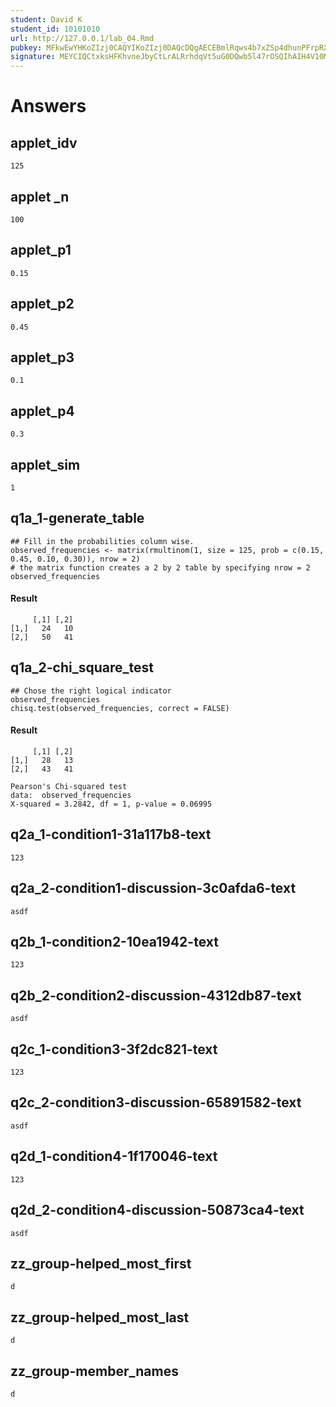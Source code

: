 ```yaml
---
student: David K
student_id: 10101010
url: http://127.0.0.1/lab_04.Rmd
pubkey: MFkwEwYHKoZIzj0CAQYIKoZIzj0DAQcDQgAECEBmlRqws4b7xZSp4dhunPFrpRXbsqF9gPIsihjqOqC3lSpqnvenZmx3WD9A1+uw65vbCYfbyGIav343Y1frVg==
signature: MEYCIQCtxksHFKhvneJbyCtLrALRrhdqVt5uG0DQwb5l47rOSQIhAIH4V10Me3plx7Ubci+ZXLBBHX5cBCtuB1ww69UUOoEe;MEYCIQChEz+v4AqGA4pIssu18YdbqjKvKuC7uH+FMYnzDTA4zAIhAJlR6o7MmWjOKPBaZo7xCyhkGjcpdHdCbO8xOqkey8h9
---
```

# Answers
## applet_idv
```
125
```


## applet  _n
```
100
```


## applet_p1
```
0.15
```


## applet_p2
```
0.45
```


## applet_p3
```
0.1
```


## applet_p4
```
0.3
```


## applet_sim
```
1
```


## q1a_1-generate_table
```
## Fill in the probabilities column wise.
observed_frequencies <- matrix(rmultinom(1, size = 125, prob = c(0.15, 0.45, 0.10, 0.30)), nrow = 2)
# the matrix function creates a 2 by 2 table by specifying nrow = 2
observed_frequencies
```
#### Result



<pre><code>     [,1] [,2]
[1,]   24   10
[2,]   50   41</code></pre>




## q1a_2-chi_square_test
```
## Chose the right logical indicator
observed_frequencies
chisq.test(observed_frequencies, correct = FALSE)
```
#### Result



<pre><code>     [,1] [,2]
[1,]   28   13
[2,]   43   41</code></pre>
<pre><code>Pearson&#39;s Chi-squared test
data:  observed_frequencies
X-squared = 3.2842, df = 1, p-value = 0.06995</code></pre>


## q2a_1-condition1-31a117b8-text
```
123
```


## q2a_2-condition1-discussion-3c0afda6-text
```
asdf
```


## q2b_1-condition2-10ea1942-text
```
123
```


## q2b_2-condition2-discussion-4312db87-text
```
asdf
```


## q2c_1-condition3-3f2dc821-text
```
123
```


## q2c_2-condition3-discussion-65891582-text
```
asdf
```


## q2d_1-condition4-1f170046-text
```
123
```


## q2d_2-condition4-discussion-50873ca4-text
```
asdf
```


## zz_group-helped_most_first
```
d
```


## zz_group-helped_most_last
```
d
```


## zz_group-member_names
```
d
```
